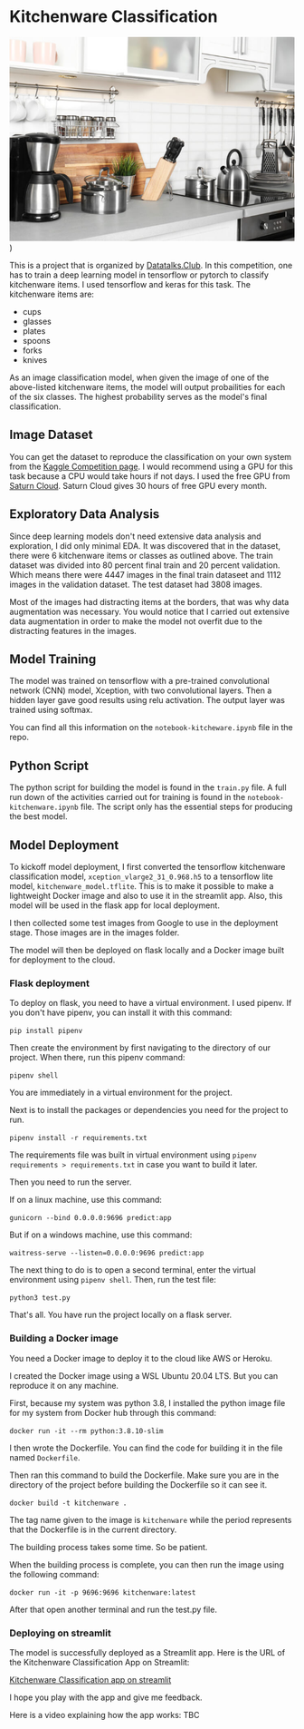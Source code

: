 # Kitchenware Classification

![Kitchenware items image](./images/kitchenware_image_full.jpg))

This is a project that is organized by [Datatalks.Club](https://datatalks.club/). In this competition, one has to train a deep learning model in tensorflow or pytorch to classify kitchenware items. I used tensorflow and keras for this task. The kitchenware items are:
- cups
- glasses
- plates
- spoons
- forks
- knives

As an image classification model, when given the image of one of the above-listed kitchenware items, the model will output probailities for each of the six classes. The highest probability serves as the model's final classification. 

## Image Dataset

You can get the dataset to reproduce the classification on your own system from the [Kaggle Competition page](https://www.kaggle.com/competitions/kitchenware-classification/overview). I would recommend using a GPU for this task because a CPU would take hours if not days. I used the free GPU from [Saturn Cloud](https://saturncloud.io/). Saturn Cloud gives 30 hours of free GPU every month. 

## Exploratory Data Analysis

Since deep learning models don't need extensive data analysis and exploration, I did only minimal EDA. It was discovered that in the dataset, there were 6 kitchenware items or classes as outlined above. The train dataset was divided into 80 percent final train and 20 percent validation. Which means there were 4447 images in the final train dataseet and 1112 images in the validation dataset. The test dataset had 3808 images. 

Most of the images had distracting items at the borders, that was why data augmentation was necessary. You would notice that I carried out extensive data augmentation in order to make the model not overfit due to the distracting features in the images. 

##  Model Training

The model was trained on tensorflow with a pre-trained convolutional network (CNN) model, Xception, with two convolutional layers. Then a hidden layer gave good results using relu activation. The output layer was trained using softmax. 

You can find all this information on the `notebook-kitcheware.ipynb` file in the repo.

## Python Script

The python script for building the model is found in the `train.py` file. A full run down of the activities carried out for training is found in the `notebook-kitchenware.ipynb` file. The script only has the essential steps for producing the best model. 

## Model Deployment

To kickoff model deployment, I first converted the tensorflow kitchenware classification model, `xception_vlarge2_31_0.968.h5` to a tensorflow lite model, `kitchenware_model.tflite`. This is to make it possible to make a lightweight Docker image and also to use it in the streamlit app. Also, this model will be used in the flask app for local deployment. 

I then collected some test images from Google to use in the deployment stage. Those images are in the images folder. 

The model will then be deployed on flask locally and a Docker image built for deployment to the cloud. 

### Flask deployment

To deploy on flask, you need to have a virtual environment. I used pipenv. If you don't have pipenv, you can install it with this command:

``` pip install pipenv ```

Then create the environment by first navigating to the directory of our project. When there, run this pipenv command:

``` pipenv shell ```

You are immediately in a virtual environment for the project. 

Next is to install the packages or dependencies you need for the project to run. 

``` pipenv install -r requirements.txt ```

The requirements file was built in virtual environment using `pipenv requirements > requirements.txt` in case you want to build it later. 

Then you need to run the server. 

If on a linux machine, use this command:

``` gunicorn --bind 0.0.0.0:9696 predict:app ``` 

But if on a windows machine, use this command:

``` waitress-serve --listen=0.0.0.0:9696 predict:app ```

The next thing to do is to open a second terminal, enter the virtual environment using ``` pipenv shell ```. Then, run the test file:

``` python3 test.py ```

That's all. You have run the project locally on a flask server. 

### Building a Docker image

You need a Docker image to deploy it to the cloud like AWS or Heroku. 

I created the Docker image using a WSL Ubuntu 20.04 LTS. But you can reproduce it on any machine. 

First, because my system was python 3.8, I installed the python image file for my system from Docker hub through this command:

``` docker run -it --rm python:3.8.10-slim ```

I then wrote the Dockerfile. You can find the code for building it in the file named ` Dockerfile `. 

Then ran this command to build the Dockerfile. Make sure you are in the directory of the project before building the Dockerfile so it can see it. 

``` docker build -t kitchenware . ```

The tag name given to the image is ` kitchenware ` while the period represents that the Dockerfile is in the current directory. 

The building process takes some time. So be patient. 

When the building process is complete, you can then run the image using the following command:

``` docker run -it -p 9696:9696 kitchenware:latest ```

After that open another terminal and run the test.py file. 

### Deploying on streamlit

The model is successfully deployed as a Streamlit app. Here is the URL of the Kitchenware Classification App on Streamlit:

[Kitchenware Classification app on streamlit](https://emekadavid-kitchenware-classification-streamlitapp-2peebx.streamlit.app/)

I hope you play with the app and give me feedback. 

Here is a video explaining how the app works: TBC

